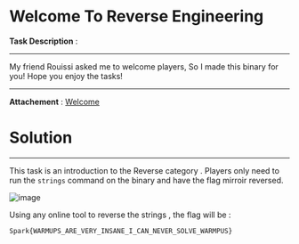 # Welcome To Reverse Engineering

**Task Description** : 
____________________________________________________________________________________________________________

My friend Rouissi asked me to welcome players, So I made this binary for you! Hope you enjoy the tasks!

____________________________________________________________________________________________________________

**Attachement** : [Welcome](WELCOME) 

# Solution 
____________________________________________________________________________________________________________

This task is an introduction to the Reverse category . Players only need to run the `strings` command on the binary and have the flag mirroir reversed. 
 
 ![image](https://github.com/Garroura/Writeups/assets/164345052/db087c96-8503-483b-8fad-bca5ad3d53b0)

Using any online tool to reverse the strings , the flag will be : 
              
    Spark{WARMUPS_ARE_VERY_INSANE_I_CAN_NEVER_SOLVE_WARMPUS}
